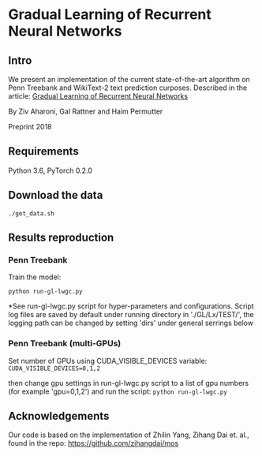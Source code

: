 # Gradual Learning of Recurrent Neural Networks

## Intro
We present an implementation of the current state-of-the-art algorithm on Penn Treebank and WikiText-2 text prediction curposes.
Described in the article:
[Gradual Learning of Recurrent Neural Networks](https://arxiv.org/abs/1708.08863)

By Ziv Aharoni, Gal Rattner and Haim Permutter

Preprint 2018

## Requirements

Python 3.6, PyTorch 0.2.0

## Download the data

```./get_data.sh```

## Results reproduction

### Penn Treebank

Train the model:

```python run-gl-lwgc.py```

*See run-gl-lwgc.py script for hyper-parameters and configurations.
Script log files are saved by default under running directory in './GL/Lx/TEST/', the logging path can be changed by setting 'dirs' under general serrings below

### Penn Treebank (multi-GPUs)

Set number of GPUs using CUDA_VISIBLE_DEVICES variable:
 ```CUDA_VISIBLE_DEVICES=0,1,2 ```

 then change gpu settings in run-gl-lwgc.py script to a list of gpu numbers (for example 'gpu=0,1,2') and run the script:
```python run-gl-lwgc.py```

## Acknowledgements

Our code is based on the implementation of Zhilin Yang, Zihang Dai et. al., found in the repo:
https://github.com/zihangdai/mos


